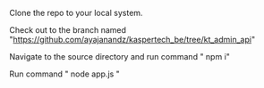 Clone the repo to your local system.

Check out to the branch named "https://github.com/ayajanandz/kaspertech_be/tree/kt_admin_api"

Navigate to the source directory and run command " npm i"

Run command " node app.js "

